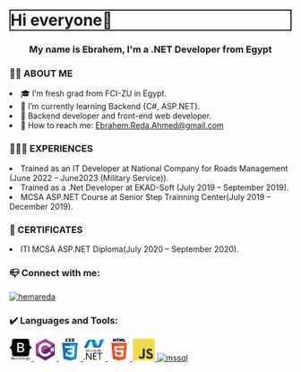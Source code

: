 <h1 style="border:2px solid">Hi everyone👋</h1>
<h3 align="center">My name is Ebrahem, I'm a .NET Developer from Egypt</h3>
<!--<p align="left"> <img src="https://komarev.com/ghpvc/?username=ebrahemreda&label=Profile%20views&color=0e75b6&style=flat" alt="ebrahemreda" /> </p>-->
<h3 align="left">👨🏻‍ ABOUT ME </h4>
<li> 🎓 I’m fresh grad from FCI-ZU in Egypt.</li>
<li> 🔭 I’m currently learning Backend {C#, ASP.NET}.</li>
<li> 💼 Backend developer and front-end web developer.</li>
<li> 📧 How to reach me: <a href="mailto:Ebrahem.Reda.Ahmed@gmail.com">Ebrahem.Reda.Ahmed@gmail.com</a></li>
<h3 align="left">👨🏻‍💻 EXPERIENCES</h4>
<li> Trained as an IT Developer at National Company for Roads Management (June 2022 – June2023 (Military Service)).</li>
<li> Trained as a .Net Developer at EKAD-Soft (July 2019 – September 2019).</li>
<li> MCSA ASP.NET Course at Senior Step Trainning Center(July 2019 – December 2019).</li>
<h3 align="left">📜 CERTIFICATES</h4>
<li> ITI MCSA ASP.NET Diploma(July 2020 – September 2020).</li>
<h3 align="left">📪 Connect with me:</h3>
<p align="left">
<a href="https://fb.com/hemareda" target="blank"><img align="center" src="https://raw.githubusercontent.com/rahuldkjain/github-profile-readme-generator/master/src/images/icons/Social/facebook.svg" alt="hemareda" height="30" width="40" /></a>
</p>

<h3 align="left">✔️ Languages and Tools:</h3>
<p align="left"> <a href="https://getbootstrap.com" target="_blank" rel="noreferrer"> <img src="https://raw.githubusercontent.com/devicons/devicon/master/icons/bootstrap/bootstrap-plain-wordmark.svg" alt="bootstrap" width="40" height="40"/> </a> <a href="https://www.w3schools.com/cs/" target="_blank" rel="noreferrer"> <img src="https://raw.githubusercontent.com/devicons/devicon/master/icons/csharp/csharp-original.svg" alt="csharp" width="40" height="40"/> </a> <a href="https://www.w3schools.com/css/" target="_blank" rel="noreferrer"> <img src="https://raw.githubusercontent.com/devicons/devicon/master/icons/css3/css3-original-wordmark.svg" alt="css3" width="40" height="40"/> </a> <a href="https://dotnet.microsoft.com/" target="_blank" rel="noreferrer"> <img src="https://raw.githubusercontent.com/devicons/devicon/master/icons/dot-net/dot-net-original-wordmark.svg" alt="dotnet" width="40" height="40"/> </a> <a href="https://www.w3.org/html/" target="_blank" rel="noreferrer"> <img src="https://raw.githubusercontent.com/devicons/devicon/master/icons/html5/html5-original-wordmark.svg" alt="html5" width="40" height="40"/> </a> <a href="https://developer.mozilla.org/en-US/docs/Web/JavaScript" target="_blank" rel="noreferrer"> <img src="https://raw.githubusercontent.com/devicons/devicon/master/icons/javascript/javascript-original.svg" alt="javascript" width="40" height="40"/> </a> <a href="https://www.microsoft.com/en-us/sql-server" target="_blank" rel="noreferrer"> <img src="https://www.svgrepo.com/show/303229/microsoft-sql-server-logo.svg" alt="mssql" width="40" height="40"/> </a> </p>



